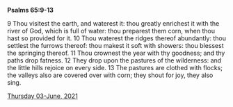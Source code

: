 **Psalms 65:9-13**

9 Thou visitest the earth, and waterest it: thou greatly enrichest it with the river of God, which is full of water: thou preparest them corn, when thou hast so provided for it. 10 Thou waterest the ridges thereof abundantly: thou settlest the furrows thereof: thou makest it soft with showers: thou blessest the springing thereof. 11 Thou crownest the year with thy goodness; and thy paths drop fatness. 12 They drop upon the pastures of the wilderness: and the little hills rejoice on every side. 13 The pastures are clothed with flocks; the valleys also are covered over with corn; they shout for joy, they also sing. 

[Thursday 03-June, 2021](https://t.me/s/daily_scripture)
